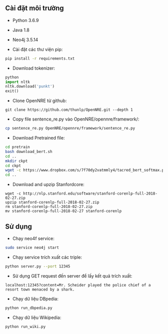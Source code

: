 ## Cài đặt môi trường 

- Python 3.6.9
- Java 1.8
- Neo4j 3.5.14

- Cài đặt các thư viện pip:
```bash
pip install -r requirements.txt
```

- Download tokenizer:
```python
python
import nltk
nltk.download('punkt')
exit()
```

- Clone OpenNRE từ github:
```
git clone https://github.com/thunlp/OpenNRE.git --depth 1
```
- Copy file sentence_re.py vào OpenNRE/opennre/framework/:
```bash
cp sentence_re.py OpenNRE/opennre/framework/sentence_re.py
```

- Download Pretrained file:
```bash
cd pretrain
bash download_bert.sh
cd ..
mkdir ckpt
cd ckpt
wget -c https://www.dropbox.com/s/7f70dy2vatmmly4/tacred_bert_softmax.pth.tar
cd ..
```

- Download and upzip Stanfordcore:
```
wget -c http://nlp.stanford.edu/software/stanford-corenlp-full-2018-02-27.zip
upzip stanford-corenlp-full-2018-02-27.zip
rm stanford-corenlp-full-2018-02-27.zip
mv stanford-corenlp-full-2018-02-27 stanford-corenlp
```

## Sử dụng 

- Chạy neo4f service:
```bash
sudo service neo4j start
```

- Chạy service trích xuất các triple:
```bash
python server.py --port 12345
```
- Sử dụng GET request đến server để lấy kết quả trích xuất:
```
localhost:12345?content=Mr. Scheider played the police chief of a resort town menaced by a shark.
```

- Chạy dữ liệu DBpedia:
```bash
python run_dbpedia.py
```

- Chạy dữ liệu Wikipedia:
```bash
python run_wiki.py
```
